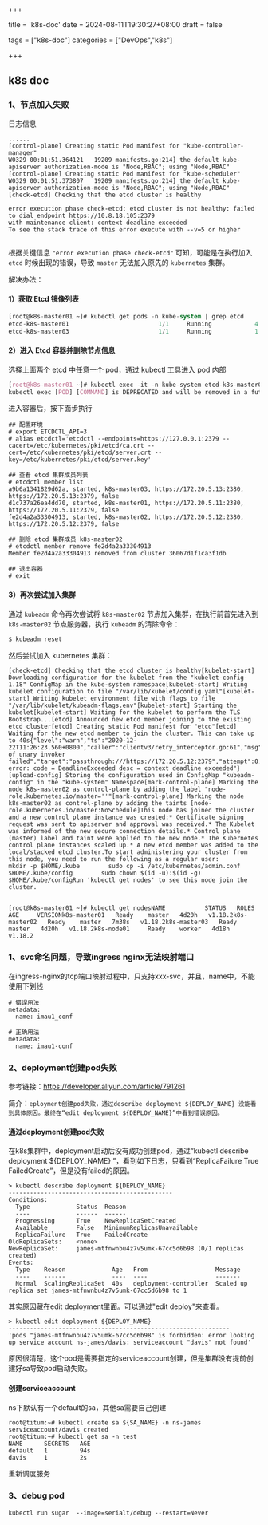 +++

title = 'k8s-doc'
date = 2024-08-11T19:30:27+08:00
draft = false

tags = ["k8s-doc"]
categories = ["DevOps","k8s"]

+++

## k8s doc

### 1、节点加入失败

日志信息

```shell
......
[control-plane] Creating static Pod manifest for "kube-controller-manager"
W0329 00:01:51.364121   19209 manifests.go:214] the default kube-apiserver authorization-mode is "Node,RBAC"; using "Node,RBAC"
[control-plane] Creating static Pod manifest for "kube-scheduler"
W0329 00:01:51.373807   19209 manifests.go:214] the default kube-apiserver authorization-mode is "Node,RBAC"; using "Node,RBAC"
[check-etcd] Checking that the etcd cluster is healthy

error execution phase check-etcd: etcd cluster is not healthy: failed to dial endpoint https://10.8.18.105:2379 
with maintenance client: context deadline exceeded
To see the stack trace of this error execute with --v=5 or higher


```

根据关键信息 `"error execution phase check-etcd"` 可知，可能是在执行加入 `etcd` 时候出现的错误，导致 `master` 无法加入原先的 `kubernetes` 集群。





解决办法：

#### 1）获取 Etcd 镜像列表

```sql
[root@k8s-master01 ~]# kubectl get pods -n kube-system | grep etcd
etcd-k8s-master01                         1/1     Running            4          4d20h
etcd-k8s-master03                         1/1     Running            1          4d20h
```



#### 2）进入 Etcd 容器并删除节点信息

选择上面两个 etcd 中任意一个 pod，通过 kubectl 工具进入 pod 内部

```css
[root@k8s-master01 ~]# kubectl exec -it -n kube-system etcd-k8s-master01 sh
kubectl exec [POD] [COMMAND] is DEPRECATED and will be removed in a future version. Use kubectl kubectl exec [POD] -- [COMMAND] instead.

```

进入容器后，按下面步执行

```shell
## 配置环境
# export ETCDCTL_API=3
# alias etcdctl='etcdctl --endpoints=https://127.0.0.1:2379 --cacert=/etc/kubernetes/pki/etcd/ca.crt --cert=/etc/kubernetes/pki/etcd/server.crt --key=/etc/kubernetes/pki/etcd/server.key'

## 查看 etcd 集群成员列表
# etcdctl member list
a9b6a1341829d62a, started, k8s-master03, https://172.20.5.13:2380, https://172.20.5.13:2379, false
d1c737a26ea4dd70, started, k8s-master01, https://172.20.5.11:2380, https://172.20.5.11:2379, false
fe2d4a2a33304913, started, k8s-master02, https://172.20.5.12:2380, https://172.20.5.12:2379, false

## 删除 etcd 集群成员 k8s-master02
# etcdctl member remove fe2d4a2a33304913
Member fe2d4a2a33304913 removed from cluster 36067d1f1ca3f1db

## 退出容器
# exit

```

#### 3）再次尝试加入集群

通过 `kubeadm` 命令再次尝试将 `k8s-master02` 节点加入集群，在执行前首先进入到 `k8s-master02` 节点服务器，执行 `kubeadm` 的清除命令：

```bash
$ kubeadm reset

```

然后尝试加入 kubernetes 集群：

```vbnet
[check-etcd] Checking that the etcd cluster is healthy[kubelet-start] Downloading configuration for the kubelet from the "kubelet-config-1.18" ConfigMap in the kube-system namespace[kubelet-start] Writing kubelet configuration to file "/var/lib/kubelet/config.yaml"[kubelet-start] Writing kubelet environment file with flags to file "/var/lib/kubelet/kubeadm-flags.env"[kubelet-start] Starting the kubelet[kubelet-start] Waiting for the kubelet to perform the TLS Bootstrap...[etcd] Announced new etcd member joining to the existing etcd cluster[etcd] Creating static Pod manifest for "etcd"[etcd] Waiting for the new etcd member to join the cluster. This can take up to 40s{"level":"warn","ts":"2020-12-22T11:26:23.560+0800","caller":"clientv3/retry_interceptor.go:61","msg":"retrying of unary invoker failed","target":"passthrough:///https://172.20.5.12:2379","attempt":0,"error":"rpc error: code = DeadlineExceeded desc = context deadline exceeded"}[upload-config] Storing the configuration used in ConfigMap "kubeadm-config" in the "kube-system" Namespace[mark-control-plane] Marking the node k8s-master02 as control-plane by adding the label "node-role.kubernetes.io/master=''"[mark-control-plane] Marking the node k8s-master02 as control-plane by adding the taints [node-role.kubernetes.io/master:NoSchedule]This node has joined the cluster and a new control plane instance was created:* Certificate signing request was sent to apiserver and approval was received.* The Kubelet was informed of the new secure connection details.* Control plane (master) label and taint were applied to the new node.* The Kubernetes control plane instances scaled up.* A new etcd member was added to the local/stacked etcd cluster.To start administering your cluster from this node, you need to run the following as a regular user:        mkdir -p $HOME/.kube        sudo cp -i /etc/kubernetes/admin.conf $HOME/.kube/config        sudo chown $(id -u):$(id -g) $HOME/.kube/configRun 'kubectl get nodes' to see this node join the cluster.


[root@k8s-master01 ~]# kubectl get nodesNAME           STATUS   ROLES    AGE     VERSIONk8s-master01   Ready    master   4d20h   v1.18.2k8s-master02   Ready    master   7m38s   v1.18.2k8s-master03   Ready    master   4d20h   v1.18.2k8s-node01     Ready    worker   4d18h   v1.18.2

```





### 1、svc命名问题，导致ingress nginx无法映射端口

在ingress-nginx的tcp端口映射过程中，只支持xxx-svc，并且，name中，不能使用下划线

```
# 错误用法
metadata:
  name: imau1_conf 
  
# 正确用法  
metadata:
  name: imau1-conf  

```





### 2、deployment创建pod失败

参考链接：https://developer.aliyun.com/article/791261

简介：`eployment创建pod失败，通过describe deployment ${DEPLOY_NAME} 没能看到具体原因。最终在“edit deployment ${DEPLOY_NAME}”中看到错误原因。`

#### 通过deployment创建pod失败

在k8s集群中，deployment启动后没有成功创建pod，通过“kubectl describe deployment  ${DEPLOY_NAME} ”，看到如下日志，只看到“ReplicaFailure   True    FailedCreate”，但是没有failed的原因。

```shell
> kubectl describe deployment ${DEPLOY_NAME}
----------------------------------------------
Conditions:
  Type             Status  Reason
  ----             ------  ------
  Progressing      True    NewReplicaSetCreated
  Available        False   MinimumReplicasUnavailable
  ReplicaFailure   True    FailedCreate
OldReplicaSets:    <none>
NewReplicaSet:     james-mtfnwnbu4z7v5umk-67cc5d6b98 (0/1 replicas created)
Events:
  Type    Reason             Age   From                   Message
  ----    ------             ----  ----                   -------
  Normal  ScalingReplicaSet  40s   deployment-controller  Scaled up replica set james-mtfnwnbu4z7v5umk-67cc5d6b98 to 1
```

其实原因藏在edit deployment里面。可以通过"edit deploy"来查看。

```
> kubectl edit deployment ${DEPLOY_NAME}
--------------------------------------------------------------
'pods "james-mtfnwnbu4z7v5umk-67cc5d6b98" is forbidden: error looking up service account ns-james/davis: serviceaccount "davis" not found'
```

原因很清楚，这个pod是需要指定的serviceaccount创建，但是集群没有提前创建好sa导致pod启动失败。

#### 创建serviceaccount

ns下默认有一个default的sa，其他sa需要自己创建

```shell
root@titum:~# kubectl create sa ${SA_NAME} -n ns-james
serviceaccount/davis created
root@titum:~# kubectl get sa -n test
NAME      SECRETS   AGE
default   1         94s
davis     1         2s
```

重新调度服务



### 3、debug pod

```
kubectl run sugar  --image=serialt/debug --restart=Never

```

